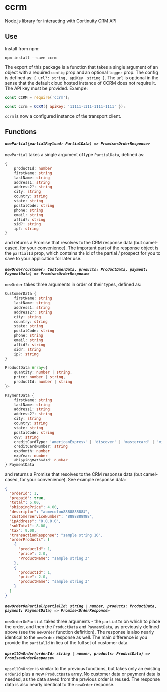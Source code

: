 # ccrm
Node.js library for interacting with Continuity CRM API

## Use
Install from npm:
```
npm install --save ccrm
```

The export of this package is a function that takes a single argument of an object with a required `config` prop and an optional `logger` prop. The config is defined as: `{ url?: string, apiKey: string }`. The `url` is optional in the sense that the default cloud hosted instance of CCRM does not require it. The API key must be provided. Example:

```js
const CCRM = require('ccrm');

const ccrm = CCRM({ apiKey: '11111-1111-1111-1111' });
```

`ccrm` is now a configured instance of the transport client.

## Functions
#### *`newPartial(partialPayload: PartialData) => Promise<OrderResponse>`*
`newPartial` takes a single argument of type `PartialData`, defined as:

```ts
{
    productId: number
    firstName: string
    lastName: string
    address1: string
    address2?: string
    city: string
    country: string
    state: string
    postalCode: string
    phone: string
    email: string
    affid?: string
    sid?: string
    ip?: string
}
```

and returns a Promise that resolves to the CRM response data (but camel-cased, for your convenience). The important part of the response object is the `partialId` prop, which contains the id of the partial / prospect for you to save to your application for later use.

#### *`newOrder(customer: CustomerData, products: ProductData, payment: PaymentData) => Promise<OrderResponse>`*
`newOrder` takes three arguments in order of their types, defined as:

```ts
CustomerData {
    firstName: string
    lastName: string
    address1: string
    address2?: string
    city: string
    country: string
    state: string
    postalCode: string
    phone: string
    email: string
    affid?: string
    sid?: string
    ip?: string
}

ProductData Array<{
    quantity: number | string,
    price: number | string,
    productId: number | string
}>

PaymentData {
    firstName: string
    lastName: string
    address1: string
    address2?: string
    city: string
    country: string
    state: string
    postalCode: string
    cvv: string
    creditCardType: 'americanExpress' | 'discover' | 'mastercard' | 'visa' | 'other'
    creditCardNumber: string
    expMonth: number
    expYear: number
    shippingMethodId: number
} PaymentData
```

and returns a Promise that resolves to the CRM response data (but camel-cased, for your convenience). See example response data:

```json
{
  "orderId": 1,
  "prepaid": true,
  "total": 5.00,
  "shippingPrice": 4.00,
  "descriptor": "acmecofoo8888888888",
  "customerServiceNumber": "8888888888",
  "ipAddress": "0.0.0.0",
  "subTotal": 8.00,
  "tax": 9.00,
  "transactionResponse": "sample string 10",
  "orderProducts": [
    {
      "productId": 1,
      "price": 2.0,
      "ProductName": "sample string 3"
    },
    {
      "productId": 1,
      "price": 2.0,
      "productName": "sample string 3"
    }
  ]
}
```

#### *`newOrderOnPartial(partialId: string | number, products: ProductData, payment: PaymentData) => Promise<OrderResponse>`*
`newOrderOnPartial` takes three arguments - the `partialId` on which to place the order, and then the `ProductData` and `PaymentData`, as previously defined above (see the `newOrder` function definition). The response is also nearly identical to the `newOrder` response as well. The main difference is you provide the `partialId` in lieu of the full set of customer data.

#### *`upsellOnOrder(orderId: string | number, products: ProductData) => Promise<OrderResponse>`*
`upsellOnOrder` is similar to the previous functions, but takes only an existing `orderId` plus a new `ProductData` array. No customer data or payment data is needed, as the data saved from the previous order is reused. The response data is also nearly identical to the `newOrder` response.


